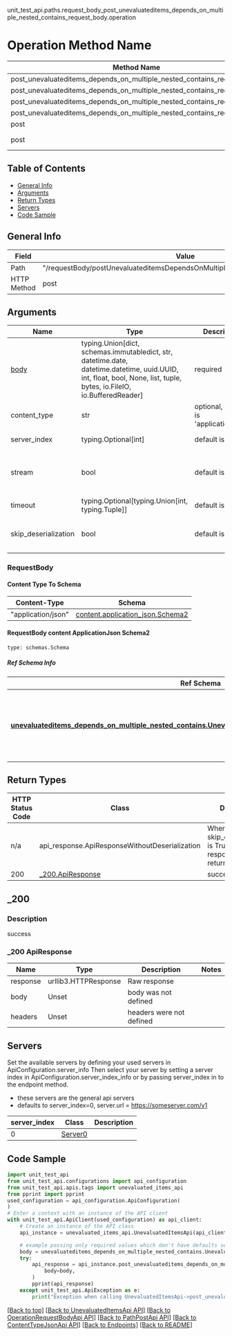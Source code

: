 unit_test_api.paths.request_body_post_unevaluateditems_depends_on_multiple_nested_contains_request_body.operation
# Operation Method Name

| Method Name | Api Class | Notes |
| ----------- | --------- | ----- |
| post_unevaluateditems_depends_on_multiple_nested_contains_request_body | [UnevaluatedItemsApi](../../apis/tags/unevaluated_items_api.md) | This api is only for tag=unevaluatedItems |
| post_unevaluateditems_depends_on_multiple_nested_contains_request_body | [OperationRequestBodyApi](../../apis/tags/operation_request_body_api.md) | This api is only for tag=operation.requestBody |
| post_unevaluateditems_depends_on_multiple_nested_contains_request_body | [PathPostApi](../../apis/tags/path_post_api.md) | This api is only for tag=path.post |
| post_unevaluateditems_depends_on_multiple_nested_contains_request_body | [ContentTypeJsonApi](../../apis/tags/content_type_json_api.md) | This api is only for tag=contentType_json |
| post | ApiForPost | This api is only for this endpoint |
| post | RequestBodyPostUnevaluateditemsDependsOnMultipleNestedContainsRequestBody | This api is only for path=/requestBody/postUnevaluateditemsDependsOnMultipleNestedContainsRequestBody |

## Table of Contents
- [General Info](#general-info)
- [Arguments](#arguments)
- [Return Types](#return-types)
- [Servers](#servers)
- [Code Sample](#code-sample)

## General Info
| Field | Value |
| ----- | ----- |
| Path | "/requestBody/postUnevaluateditemsDependsOnMultipleNestedContainsRequestBody" |
| HTTP Method | post |

## Arguments

Name | Type | Description  | Notes
------------- | ------------- | ------------- | -------------
[body](#requestbody) | typing.Union[dict, schemas.immutabledict, str, datetime.date, datetime.datetime, uuid.UUID, int, float, bool, None, list, tuple, bytes, io.FileIO, io.BufferedReader] | required |
content_type | str | optional, default is 'application/json' | Selects the schema and serialization of the request body. value must be one of ['application/json']
server_index | typing.Optional[int] | default is None | Allows one to select a different [server](#servers). If not None, must be one of [0]
stream | bool | default is False | if True then the response.content will be streamed and loaded from a file like object. When downloading a file, set this to True to force the code to deserialize the content to a FileSchema file
timeout | typing.Optional[typing.Union[int, typing.Tuple]] | default is None | the timeout used by the rest client
skip_deserialization | bool | default is False | when True, headers and body will be unset and an instance of api_response.ApiResponseWithoutDeserialization will be returned

### RequestBody

#### Content Type To Schema
Content-Type | Schema
------------ | -------
"application/json" | [content.application_json.Schema2](#requestbody-content-applicationjson-schema2)

#### RequestBody content ApplicationJson Schema2
```
type: schemas.Schema
```

##### Ref Schema Info
Ref Schema | Input Type | Output Type
---------- | ---------- | -----------
[**unevaluateditems_depends_on_multiple_nested_contains.UnevaluateditemsDependsOnMultipleNestedContains**](../../components/schema/unevaluateditems_depends_on_multiple_nested_contains.md) | dict, schemas.immutabledict, str, datetime.date, datetime.datetime, uuid.UUID, int, float, bool, None, list, tuple, bytes, io.FileIO, io.BufferedReader | schemas.immutabledict, str, float, int, bool, None, tuple, bytes, io.FileIO

## Return Types

HTTP Status Code | Class | Description
------------- | ------------- | -------------
n/a | api_response.ApiResponseWithoutDeserialization | When skip_deserialization is True this response is returned
200 | [_200.ApiResponse](#_200-apiresponse) | success

## _200

### Description
success

### _200 ApiResponse
Name | Type | Description  | Notes
------------- | ------------- | ------------- | -------------
response | urllib3.HTTPResponse | Raw response |
body | Unset | body was not defined |
headers | Unset | headers were not defined |

## Servers

Set the available servers by defining your used servers in ApiConfiguration.server_info
Then select your server by setting a server index in ApiConfiguration.server_index_info or by
passing server_index in to the endpoint method.
- these servers are the general api servers
- defaults to server_index=0, server.url = https://someserver.com/v1

server_index | Class | Description
------------ | ----- | ------------
0 | [Server0](../../servers/server_0.md) |

## Code Sample

```python
import unit_test_api
from unit_test_api.configurations import api_configuration
from unit_test_api.apis.tags import unevaluated_items_api
from pprint import pprint
used_configuration = api_configuration.ApiConfiguration(
)
# Enter a context with an instance of the API client
with unit_test_api.ApiClient(used_configuration) as api_client:
    # Create an instance of the API class
    api_instance = unevaluated_items_api.UnevaluatedItemsApi(api_client)

    # example passing only required values which don't have defaults set
    body = unevaluateditems_depends_on_multiple_nested_contains.UnevaluateditemsDependsOnMultipleNestedContains.validate(None)
    try:
        api_response = api_instance.post_unevaluateditems_depends_on_multiple_nested_contains_request_body(
            body=body,
        )
        pprint(api_response)
    except unit_test_api.ApiException as e:
        print("Exception when calling UnevaluatedItemsApi->post_unevaluateditems_depends_on_multiple_nested_contains_request_body: %s\n" % e)
```

[[Back to top]](#top)
[[Back to UnevaluatedItemsApi API]](../../apis/tags/unevaluated_items_api.md)
[[Back to OperationRequestBodyApi API]](../../apis/tags/operation_request_body_api.md)
[[Back to PathPostApi API]](../../apis/tags/path_post_api.md)
[[Back to ContentTypeJsonApi API]](../../apis/tags/content_type_json_api.md)
[[Back to Endpoints]](../../../README.md#Endpoints) [[Back to README]](../../../README.md)